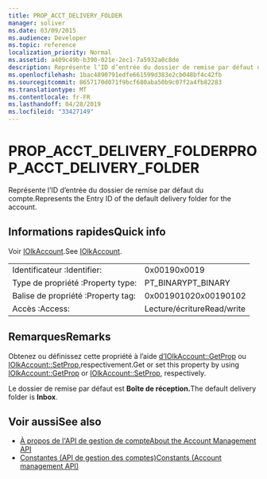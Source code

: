 ```yaml
---
title: PROP_ACCT_DELIVERY_FOLDER
manager: soliver
ms.date: 03/09/2015
ms.audience: Developer
ms.topic: reference
localization_priority: Normal
ms.assetid: a409c49b-b390-021e-2ec1-7a5932a0c8de
description: Représente l’ID d’entrée du dossier de remise par défaut du compte.
ms.openlocfilehash: 1bac4890791edfe661599d383e2cb048bf4c42fb
ms.sourcegitcommit: 8657170d071f9bcf680aba50b9c07f2a4fb82283
ms.translationtype: MT
ms.contentlocale: fr-FR
ms.lasthandoff: 04/28/2019
ms.locfileid: "33427149"
---
```

# <a name="prop_acct_delivery_folder"></a><span data-ttu-id="6239f-103">PROP_ACCT_DELIVERY_FOLDER</span><span class="sxs-lookup"><span data-stu-id="6239f-103">PROP_ACCT_DELIVERY_FOLDER</span></span>

<span data-ttu-id="6239f-104">Représente l’ID d’entrée du dossier de remise par défaut du compte.</span><span class="sxs-lookup"><span data-stu-id="6239f-104">Represents the Entry ID of the default delivery folder for the account.</span></span>
  
## <a name="quick-info"></a><span data-ttu-id="6239f-105">Informations rapides</span><span class="sxs-lookup"><span data-stu-id="6239f-105">Quick info</span></span>

<span data-ttu-id="6239f-106">Voir [IOlkAccount](iolkaccount.md).</span><span class="sxs-lookup"><span data-stu-id="6239f-106">See [IOlkAccount](iolkaccount.md).</span></span>
  
|||
|:-----|:-----|
|<span data-ttu-id="6239f-107">Identificateur :</span><span class="sxs-lookup"><span data-stu-id="6239f-107">Identifier:</span></span>  <br/> |<span data-ttu-id="6239f-108">0x0019</span><span class="sxs-lookup"><span data-stu-id="6239f-108">0x0019</span></span>  <br/> |
|<span data-ttu-id="6239f-109">Type de propriété :</span><span class="sxs-lookup"><span data-stu-id="6239f-109">Property type:</span></span>  <br/> |<span data-ttu-id="6239f-110">PT_BINARY</span><span class="sxs-lookup"><span data-stu-id="6239f-110">PT_BINARY</span></span>  <br/> |
|<span data-ttu-id="6239f-111">Balise de propriété :</span><span class="sxs-lookup"><span data-stu-id="6239f-111">Property tag:</span></span>  <br/> |<span data-ttu-id="6239f-112">0x00190102</span><span class="sxs-lookup"><span data-stu-id="6239f-112">0x00190102</span></span>  <br/> |
|<span data-ttu-id="6239f-113">Accès :</span><span class="sxs-lookup"><span data-stu-id="6239f-113">Access:</span></span>  <br/> |<span data-ttu-id="6239f-114">Lecture/écriture</span><span class="sxs-lookup"><span data-stu-id="6239f-114">Read/write</span></span>  <br/> |
   
## <a name="remarks"></a><span data-ttu-id="6239f-115">Remarques</span><span class="sxs-lookup"><span data-stu-id="6239f-115">Remarks</span></span>

<span data-ttu-id="6239f-116">Obtenez ou définissez cette propriété à l’aide [d’IOlkAccount::GetProp](iolkaccount-getprop.md) ou [IOlkAccount::SetProp,](iolkaccount-setprop.md)respectivement.</span><span class="sxs-lookup"><span data-stu-id="6239f-116">Get or set this property by using [IOlkAccount::GetProp](iolkaccount-getprop.md) or [IOlkAccount::SetProp](iolkaccount-setprop.md), respectively.</span></span>
  
<span data-ttu-id="6239f-117">Le dossier de remise par défaut est **Boîte de réception.**</span><span class="sxs-lookup"><span data-stu-id="6239f-117">The default delivery folder is **Inbox**.</span></span>
  
## <a name="see-also"></a><span data-ttu-id="6239f-118">Voir aussi</span><span class="sxs-lookup"><span data-stu-id="6239f-118">See also</span></span>

- [<span data-ttu-id="6239f-119">À propos de l'API de gestion de compte</span><span class="sxs-lookup"><span data-stu-id="6239f-119">About the Account Management API</span></span>](about-the-account-management-api.md)  
- [<span data-ttu-id="6239f-120">Constantes (API de gestion des comptes)</span><span class="sxs-lookup"><span data-stu-id="6239f-120">Constants (Account management API)</span></span>](constants-account-management-api.md)

